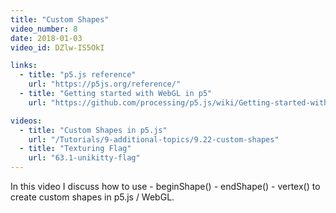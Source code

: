 ```yaml
---
title: "Custom Shapes"
video_number: 8
date: 2018-01-03
video_id: DZlw-IS5OkI

links:
  - title: "p5.js reference"
    url: "https://p5js.org/reference/"
  - title: "Getting started with WebGL in p5"
    url: "https://github.com/processing/p5.js/wiki/Getting-started-with-WebGL-in-p5"

videos:
  - title: "Custom Shapes in p5.js"
    url: "/Tutorials/9-additional-topics/9.22-custom-shapes"
  - title: "Texturing Flag"
    url: "63.1-unikitty-flag"
---
```

In this video I discuss how to use
    - beginShape()
    - endShape()
    - vertex()
to create custom shapes in p5.js / WebGL.
